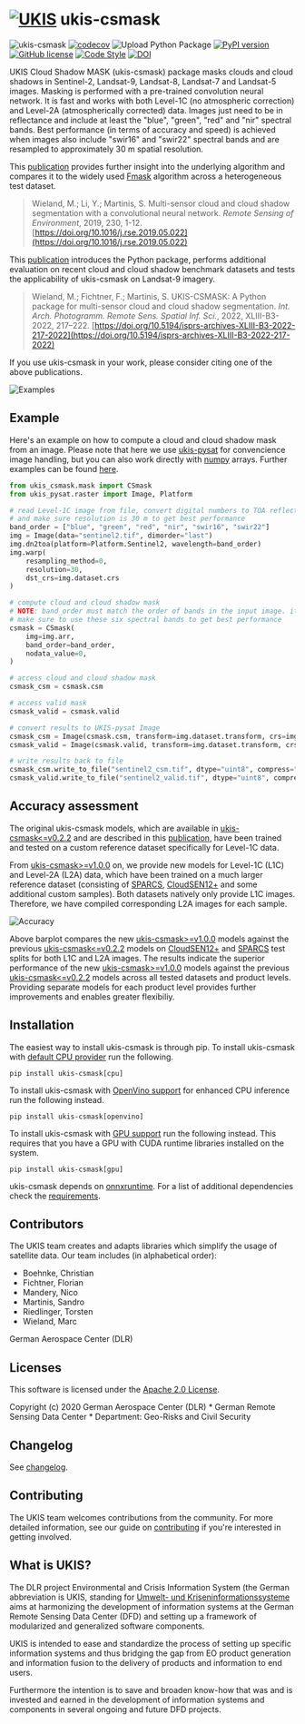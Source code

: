 # [![UKIS](img/ukis-logo.png)](https://www.dlr.de/eoc/en/desktopdefault.aspx/tabid-5413/10560_read-21914/) ukis-csmask

![ukis-csmask](https://github.com/dlr-eoc/ukis-csmask/workflows/ukis-csmask/badge.svg)
[![codecov](https://codecov.io/gh/dlr-eoc/ukis-csmask/branch/main/graph/badge.svg)](https://codecov.io/gh/dlr-eoc/ukis-csmask)
![Upload Python Package](https://github.com/dlr-eoc/ukis-csmask/workflows/Upload%20Python%20Package/badge.svg)
[![PyPI version](https://img.shields.io/pypi/v/ukis-csmask)](https://pypi.python.org/pypi/ukis-csmask/)
[![GitHub license](https://img.shields.io/badge/License-Apache%202.0-blue.svg)](LICENSE)
[![Code Style](https://img.shields.io/badge/code%20style-black-000000.svg)](https://black.readthedocs.io/en/stable/)
[![DOI](https://zenodo.org/badge/328616234.svg)](https://zenodo.org/badge/latestdoi/328616234)

UKIS Cloud Shadow MASK (ukis-csmask) package masks clouds and cloud shadows in Sentinel-2, Landsat-9, Landsat-8, Landsat-7 and Landsat-5 images. Masking is performed with a pre-trained convolution neural network. It is fast and works with both Level-1C (no atmospheric correction) and Level-2A (atmospherically corrected) data. Images just need to be in reflectance and include at least the "blue", "green", "red" and "nir" spectral bands. Best performance (in terms of accuracy and speed) is achieved when images also include "swir16" and "swir22" spectral bands and are resampled to approximately 30 m spatial resolution.

This [publication](https://doi.org/10.1016/j.rse.2019.05.022) provides further insight into the underlying algorithm and compares it to the widely used [Fmask](http://www.pythonfmask.org/en/latest/) algorithm across a heterogeneous test dataset.

> Wieland, M.; Li, Y.; Martinis, S. Multi-sensor cloud and cloud shadow segmentation with a convolutional
neural network. *Remote Sensing of Environment*, 2019, 230, 1-12. [https://doi.org/10.1016/j.rse.2019.05.022](https://doi.org/10.1016/j.rse.2019.05.022)

This [publication](https://doi.org/10.5194/isprs-archives-XLIII-B3-2022-217-2022) introduces the Python package, performs additional evaluation on recent cloud and cloud shadow benchmark datasets and tests the applicability of ukis-csmask on Landsat-9 imagery.

> Wieland, M.; Fichtner, F.; Martinis, S. UKIS-CSMASK: A Python package for multi-sensor cloud and cloud shadow segmentation. *Int. Arch. Photogramm. Remote Sens. Spatial Inf. Sci.*, 2022, XLIII-B3-2022, 217–222. [https://doi.org/10.5194/isprs-archives-XLIII-B3-2022-217-2022](https://doi.org/10.5194/isprs-archives-XLIII-B3-2022-217-2022)

If you use ukis-csmask in your work, please consider citing one of the above publications.

![Examples](img/examples.png)

## Example
Here's an example on how to compute a cloud and cloud shadow mask from an image. Please note that here we use [ukis-pysat](https://github.com/dlr-eoc/ukis-pysat) for convencience image handling, but you can also work directly with [numpy](https://numpy.org/) arrays. Further examples can be found [here](examples).

````python
from ukis_csmask.mask import CSmask
from ukis_pysat.raster import Image, Platform

# read Level-1C image from file, convert digital numbers to TOA reflectance
# and make sure resolution is 30 m to get best performance
band_order = ["blue", "green", "red", "nir", "swir16", "swir22"]
img = Image(data="sentinel2.tif", dimorder="last")
img.dn2toa(platform=Platform.Sentinel2, wavelength=band_order)
img.warp(
    resampling_method=0,
    resolution=30,
    dst_crs=img.dataset.crs
)

# compute cloud and cloud shadow mask
# NOTE: band_order must match the order of bands in the input image. it does not have to be in this explicit order.
# make sure to use these six spectral bands to get best performance
csmask = CSmask(
    img=img.arr,
    band_order=band_order,
    nodata_value=0,
)

# access cloud and cloud shadow mask
csmask_csm = csmask.csm

# access valid mask
csmask_valid = csmask.valid

# convert results to UKIS-pysat Image
csmask_csm = Image(csmask.csm, transform=img.dataset.transform, crs=img.dataset.crs, dimorder="last")
csmask_valid = Image(csmask.valid, transform=img.dataset.transform, crs=img.dataset.crs, dimorder="last")

# write results back to file
csmask_csm.write_to_file("sentinel2_csm.tif", dtype="uint8", compress="PACKBITS")
csmask_valid.write_to_file("sentinel2_valid.tif", dtype="uint8", compress="PACKBITS", kwargs={"nbits":2})
````

## Accuracy assessment
The original ukis-csmask models, which are available in [ukis-csmask<=v0.2.2](https://github.com/dlr-eoc/ukis-csmask/releases/tag/v0.2.2) and are described in this [publication](https://doi.org/10.1016/j.rse.2019.05.022), have been trained and tested on a custom reference dataset specifically for Level-1C data. 

From [ukis-csmask>=v1.0.0](https://github.com/dlr-eoc/ukis-csmask/releases/tag/v1.0.0) on, we provide new models for Level-1C (L1C) and Level-2A (L2A) data, which have been trained on a much larger reference dataset (consisting of [SPARCS](https://www.usgs.gov/landsat-missions/spatial-procedures-automated-removal-cloud-and-shadow-sparcs-validation-data), [CloudSEN12+](https://cloudsen12.github.io/) and some additional custom samples). Both datasets natively only provide L1C images. Therefore, we have compiled corresponding L2A images for each sample.

![Accuracy](img/accuracy.png)

Above barplot compares the new [ukis-csmask>=v1.0.0](https://github.com/dlr-eoc/ukis-csmask/releases/tag/v1.0.0) models against the previous [ukis-csmask<=v0.2.2](https://github.com/dlr-eoc/ukis-csmask/releases/tag/v0.2.2) models on [CloudSEN12+](https://cloudsen12.github.io/) and [SPARCS](https://www.usgs.gov/landsat-missions/spatial-procedures-automated-removal-cloud-and-shadow-sparcs-validation-data) test splits for both L1C and L2A images. The results indicate the superior performance of the new [ukis-csmask>=v1.0.0](https://github.com/dlr-eoc/ukis-csmask/releases/tag/v1.0.0) models against the previous [ukis-csmask<=v0.2.2](https://github.com/dlr-eoc/ukis-csmask/releases/tag/v0.2.2) models across all tested datasets and product levels. Providing separate models for each product level provides further improvements and enables greater flexibiliy.

## Installation
The easiest way to install ukis-csmask is through pip. To install ukis-csmask with [default CPU provider](https://onnxruntime.ai/docs/execution-providers/) run the following.

```shell
pip install ukis-csmask[cpu]
```

To install ukis-csmask with [OpenVino support](https://onnxruntime.ai/docs/execution-providers/OpenVINO-ExecutionProvider.html) for enhanced CPU inference run the following instead.

```shell
pip install ukis-csmask[openvino]
```

To install ukis-csmask with [GPU support](https://onnxruntime.ai/docs/execution-providers/CUDA-ExecutionProvider.html) run the following instead. This requires that you have a GPU with CUDA runtime libraries installed on the system.

```shell
pip install ukis-csmask[gpu]
```

ukis-csmask depends on [onnxruntime](https://onnxruntime.ai/). For a list of additional dependencies check the [requirements](https://github.com/dlr-eoc/ukis-csmask/blob/main/requirements.txt).

## Contributors
The UKIS team creates and adapts libraries which simplify the usage of satellite data. Our team includes (in alphabetical order):
* Boehnke, Christian
* Fichtner, Florian
* Mandery, Nico
* Martinis, Sandro
* Riedlinger, Torsten
* Wieland, Marc

German Aerospace Center (DLR)

## Licenses
This software is licensed under the [Apache 2.0 License](https://github.com/dlr-eoc/ukis-csmask/blob/main/LICENSE).

Copyright (c) 2020 German Aerospace Center (DLR) * German Remote Sensing Data Center * Department: Geo-Risks and Civil Security

## Changelog
See [changelog](https://github.com/dlr-eoc/ukis-csmask/blob/main/CHANGELOG.rst).

## Contributing
The UKIS team welcomes contributions from the community.
For more detailed information, see our guide on [contributing](https://github.com/dlr-eoc/ukis-csmask/blob/main/CONTRIBUTING.md) if you're interested in getting involved.

## What is UKIS?
The DLR project Environmental and Crisis Information System (the German abbreviation is UKIS, standing for [Umwelt- und Kriseninformationssysteme](https://www.dlr.de/eoc/en/desktopdefault.aspx/tabid-5413/10560_read-21914/) aims at harmonizing the development of information systems at the German Remote Sensing Data Center (DFD) and setting up a framework of modularized and generalized software components.

UKIS is intended to ease and standardize the process of setting up specific information systems and thus bridging the gap from EO product generation and information fusion to the delivery of products and information to end users.

Furthermore the intention is to save and broaden know-how that was and is invested and earned in the development of information systems and components in several ongoing and future DFD projects.
